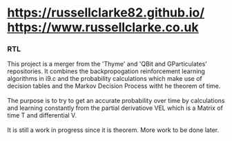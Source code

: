 # https://russellclarke82.github.io/ https://www.russellclarke.co.uk

<link rel="stylesheet" href="https://github.com/russellclarke82/russellclarke82.github.io/blob/master/css.css" />

<h3>RTL</h3>
<p>This project is a merger from the 'Thyme' and 'QBit and GParticulates' repositories. It combines the backpropogation reinforcement learning algorithms in i9.c and the probability calculations which make use of decision tables and the Markov Decision Process witht he theorem of time.<br><br>The purpose is to try to get an accurate probability over time by calculations and learning constantly from the partial derivatiove VEL which is a Matrix of time T and differential V.<br><br>It is still a work in progress since it is theorem. More work to be done later.<br><br></p>

